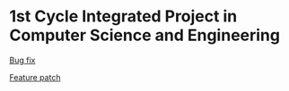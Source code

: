 # 1st Cycle Integrated Project in Computer Science and Engineering

[Bug fix](https://github.com/nushell/nushell/pull/12411)

[Feature patch](https://github.com/nushell/nushell/pull/12882)
